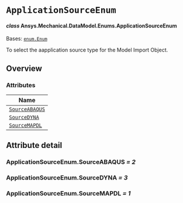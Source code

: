 # `ApplicationSourceEnum`

<a id="ansys.mechanical.stubs.v242.Ansys.Mechanical.DataModel.Enums.ApplicationSourceEnum"></a>

#### *class* Ansys.Mechanical.DataModel.Enums.ApplicationSourceEnum

Bases: [`enum.Enum`](https://docs.python.org/3/library/enum.html#enum.Enum)

To select the aapplication source type for the Model Import Object.

<!-- !! processed by numpydoc !! -->

<a id="overview"></a>

## Overview

### Attributes

| Name |
| --------------------------------------------------------- |
| [`SourceABAQUS`](#ApplicationSourceEnum.SourceABAQUS) |
| [`SourceDYNA`](#ApplicationSourceEnum.SourceDYNA) |
| [`SourceMAPDL`](#ApplicationSourceEnum.SourceMAPDL) |

<a id="attribute-detail"></a>

## Attribute detail

<a id="ApplicationSourceEnum.SourceABAQUS"></a>

### ApplicationSourceEnum.SourceABAQUS *= 2*

<a id="ApplicationSourceEnum.SourceDYNA"></a>

### ApplicationSourceEnum.SourceDYNA *= 3*

<a id="ApplicationSourceEnum.SourceMAPDL"></a>

### ApplicationSourceEnum.SourceMAPDL *= 1*


